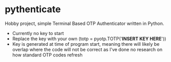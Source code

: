 # pythenticate

Hobby project, simple Terminal Based OTP Authenticator written in Python.
- Currently no key to start
- Replace the key with your own (totp = pyotp.TOTP('**INSERT KEY HERE**'))
- Key is generated at time of program start, meaning there will likely be overlap where the code will not be correct as I've done no research on how standard OTP codes refresh
